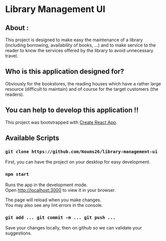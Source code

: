 # Library Management UI

## About : 
This project is designed to make easy the maintenance of a library (including borrowing, availability of books, ...) and to make service to the reader to know the services offered by the library to avoid unnecessary travel.


## Who is this application designed for?
Obviously for the bookstores, the reading houses which have a rather large resource (difficult to maintain) and of course for the target customers (the readers).


## You can help to develop this application !!
This project was bootstrapped with [Create React App](https://github.com/facebook/create-react-app).


## Available Scripts
### `git clone https://github.com/Noums26/library-management-ui`

First, you can have the project on your desktop for easy development.
### `npm start`

Runs the app in the development mode.\
Open [http://localhost:3000](http://localhost:3000) to view it in your browser.

The page will reload when you make changes.\
You may also see any lint errors in the console.

### `git add ... git commit -m ... git push ...`
Save your changes locally, then on github so we can validate your suggestions. 